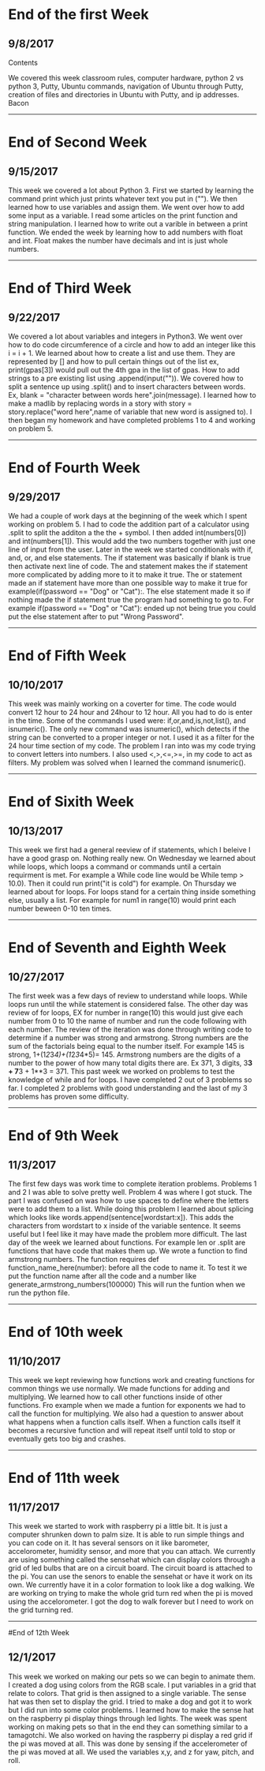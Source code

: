 # End of the first Week
## 9/8/2017
Contents

We covered this week classroom rules, computer hardware, python 2 vs python 3, Putty, Ubuntu commands, navigation of Ubuntu through Putty, creation of files and directories in Ubuntu with Putty, and ip addresses.
Bacon

---

# End of Second Week
## 9/15/2017
This week we covered a lot about Python 3. First we started by learning the command print which just prints whatever text you put in (""). We then learned how to use variables and assign them. We went over how to add some input as a variable. I read some articles on the print function and string manipulation. I learned how to write out a varible in between a print function. We ended the week by learning how to add numbers with float and int. Float makes the number have decimals and int is just whole numbers. 

---

# End of Third Week
## 9/22/2017
We covered a lot about variables and integers in Python3. We went over how to do code circumference of a circle and how to add an integer like this i = i + 1. We learned about how to create a list and use them. They are represented by [] and how to pull certain things out of the list ex, print(gpas[3]) would pull out the 4th gpa in the list of gpas. How to add strings to a pre existing list using   .append(input("")). We covered how to split a sentence up using .split() and to insert characters between words. Ex, blank = "character between words here".join(message). I learned how to make a madlib by replacing words in a story with story = story.replace("word here",name of variable that new word is assigned to). I then began my homework and have completed problems 1 to 4 and working on problem 5.

---

# End of Fourth Week
## 9/29/2017
We had a couple of work days at the beginning of the week which I spent working on problem 5. I had to code the addition part of a calculator using .split to split the additon a the the + symbol. I then added int(numbers[0]) and int(numbers[1]). This would add the two numbers together with just one line of input from the user. Later in the week we started conditionals with if, and, or, and else statements. The if statement was basically if blank is true then activate next line of code. The and statement makes the if statement more complicated by adding more to it to make it true. The or statement made an if statement have more than one possible way to make it true for example(if(password == "Dog" or "Cat"):. The else statement made it so if nothing made the if statement true the program had something to go to. For example if(password == "Dog" or "Cat"): ended up not being true you could put the else statement after to put "Wrong Password".   

---

# End of Fifth Week
## 10/10/2017
This week was mainly working on a coverter for time. The code would convert 12 hour to 24 hour and 24hour to 12 hour. All you had to do is  enter in the time. Some of the commands I used were: if,or,and,is,not,list(), and isnumeric(). The only new command was isnumeric(), which detects if the string can be converted to a proper integer or not. I used it as a filter for the 24 hour time section of my code. The problem I ran into was my code trying to convert letters into numbers. I also used <,>,<=,>=, in my code to act as filters. My problem was solved when I learned the command isnumeric().


---


# End of Sixith Week
## 10/13/2017
This week we first had a general reeview of if statements, which I beleive I have a good grasp on. Nothing really new. On Wednesday we learned about while loops, which loops a command or commands until a certain requirment is met. For example a While code line would be While temp > 10.0). Then it could run print("it is cold") for example. On Thursday we learned about for loops. For loops stand for a certain thing inside something else, usually a list. For example for num1 in range(10) would print each number beween 0-10 ten times.


---


# End of Seventh and Eighth Week
## 10/27/2017
The first week was a few days of review to understand while loops. While loops run until the while statement is considered false. The other day was review of for loops, EX for number in range(10) this would just give each number from 0 to 10 the name of number and run the code following with each number. The review of the iteration was done through writing code to determine if a number was strong and armstrong. Strong numbers are the sum of the factorials being equal to the number itself. For example 145 is strong, 1+(1*2*3*4)+(1*2*3*4*5)= 145. Armstrong numbers are the digits of a number to the power of how many total digits there are. Ex 371, 3 digits, 3**3 + 7**3 + 1**3 = 371. This past week we worked on problems to test the knowledge of while and for loops. I have completed 2 out of 3 problems so far. I completed 2 problems with good understanding and the last of my 3 problems has proven some difficulty.


---


# End of 9th Week
## 11/3/2017
The first few days was work time to complete iteration problems. Problems 1 and 2 I was able to solve pretty well. Problem 4 was where I got stuck. The part I was confused on was how to use spaces to define where the letters were to add them to a list. While doing this problem I learned about splicing which looks like  words.append(sentence[wordstart:x]). This adds the characters from wordstart to x inside of the variable sentence. It seems useful but I feel like it may have made the problem more difficult. The last day of the week we learned about functions. For example len or .split are functions that have code that makes them up. We wrote a function to find armstrong numbers. The function requires def function_name_here(number): before all the code to name it. To test it we put the function name after all the code and a number like generate_armstrong_numbers(100000) This will run the funtion when we run the python file.


---


# End of 10th week
## 11/10/2017
This week we kept reviewing how functions work and creating functions for common things we use normally. We made functions for adding and multiplying. We learned how to call other functions inside of other functions. Fro example when we made a funtion for exponents we had to call the function for multiplying. We also had a question to answer about what happens when a function calls itself. When a function calls itself it becomes a recursive function and will repeat itself until told to stop or eventually gets too big and crashes. 


---


# End of 11th week
## 11/17/2017
This week we started to work with raspberry pi a little bit. It is just a computer shrunken down to palm size. It is able to run simple things and you can code on it. It has several sensors on it like barometer, accelorometer, humidity sensor, and more that you can attach. We currently are using something called the sensehat which can display colors through a grid of led bulbs that are on a circuit board. The circuit board is attached to the pi. You can use the senors to enable the sensehat or have it work on its own. We currently have it in a color formation to look like a dog walking. We are working on trying to make the whole grid turn red when the pi is moved using the accelorometer. I got the dog to walk forever but I need to work on the grid turning red.


---


#End of 12th Week
## 12/1/2017
This week we worked on making our pets so we can begin to animate them. I created a dog using colors from the RGB scale. I put variables in a grid that relate to colors. That grid is then assigned to a single variable. The sense hat was then set to display the grid. I tried to make a dog and got it to work but I did run into some color problems. I learned how to make the sense hat on the raspberry pi display things through led lights. The week was spent working on making pets so that in the end they can something similar to a tamagotchi. We also worked on having the raspberry pi display a red grid if the pi was moved at all. This was done by sensing if the accelerometer of the pi was moved at all. We used the variables x,y, and z for yaw, pitch, and roll.
